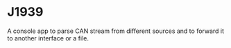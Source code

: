 # J1939
A console app to parse CAN stream from different sources and to forward it to another interface or a file.
